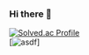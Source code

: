 ### Hi there 👋

[![Solved.ac Profile](http://mazassumnida.wtf/api/generate_badge?boj=gusrl4025)](https://solved.ac/gusrl4025)<br/>
[![asdf](www.myrealdeveloper.com/users/total)]
<!--
**gusrl4025/gusrl4025** is a ✨ _special_ ✨ repository because its `README.md` (this file) appears on your GitHub profile.

Here are some ideas to get you started:

- 🔭 I’m currently working on ...
- 🌱 I’m currently learning ...
- 👯 I’m looking to collaborate on ...
- 🤔 I’m looking for help with ...
- 💬 Ask me about ...
- 📫 How to reach me: ...
- 😄 Pronouns: ...
- ⚡ Fun fact: ...
-->
